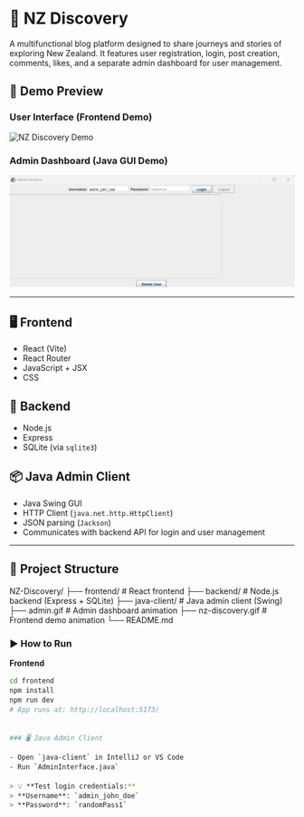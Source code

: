 # 🌿 NZ Discovery

A multifunctional blog platform designed to share journeys and stories of exploring New Zealand. It features user registration, login, post creation, comments, likes, and a separate admin dashboard for user management.

## 🎥 Demo Preview

### User Interface (Frontend Demo)

![NZ Discovery Demo](./nz-discovery.gif)

### Admin Dashboard (Java GUI Demo)

![Admin Dashboard Demo](./admin.gif)

---

## 🖥 Frontend

- React (Vite)
- React Router
- JavaScript + JSX
- CSS

## 🔧 Backend

- Node.js
- Express
- SQLite (via `sqlite3`)

## 📦 Java Admin Client

- Java Swing GUI
- HTTP Client (`java.net.http.HttpClient`)
- JSON parsing (`Jackson`)
- Communicates with backend API for login and user management

---

## 📁 Project Structure
NZ-Discovery/
├── frontend/ # React frontend
├── backend/ # Node.js backend (Express + SQLite)
├── java-client/ # Java admin client (Swing)
├── admin.gif # Admin dashboard animation
├── nz-discovery.gif # Frontend demo animation
└── README.md


### ▶ How to Run

**Frontend**
```bash
cd frontend
npm install
npm run dev
# App runs at: http://localhost:5173/


### 🖥️ Java Admin Client

- Open `java-client` in IntelliJ or VS Code  
- Run `AdminInterface.java`

> 💡 **Test login credentials:**  
> **Username**: `admin_john_doe`  
> **Password**: `randomPass1`

